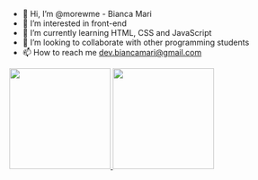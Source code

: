 - 👋 Hi, I’m @morewme - Bianca Mari
- 👀 I’m interested in front-end
- 🌱 I’m currently learning HTML, CSS and JavaScript
- 💞️ I’m looking to collaborate with other programming students
- 📫 How to reach me dev.biancamari@gmail.com

<div>
<a href="https://github.com/morewme">
<img height="180em" src="https://github-readme-stats.vercel.app/api/top-langs/?username=seu-usuário-aqui&layout=compact&langs_count=7&theme=dracula"/>
<img height="180em" src="https://github-readme-stats.vercel.app/api?username=seu-usuário-aqui&show_icons=true&theme=dracula&include_all_commits=true&count_private=true"/>
</div>
